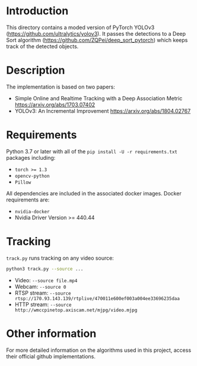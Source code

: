 # Introduction

This directory contains a moded version of PyTorch YOLOv3 (https://github.com/ultralytics/yolov3). It passes the detections to a Deep Sort algorithm (https://github.com/ZQPei/deep_sort_pytorch) which keeps track of the detected objects.

# Description

The implementation is based on two papers:

- Simple Online and Realtime Tracking with a Deep Association Metric
https://arxiv.org/abs/1703.07402
- YOLOv3: An Incremental Improvement
https://arxiv.org/abs/1804.02767

# Requirements

Python 3.7 or later with all of the `pip install -U -r requirements.txt` packages including:
- `torch >= 1.3`
- `opencv-python`
- `Pillow`

All dependencies are included in the associated docker images. Docker requirements are: 
- `nvidia-docker`
- Nvidia Driver Version >= 440.44

# Tracking

`track.py` runs tracking on any video source:

```bash
python3 track.py --source ...
```

- Video:  `--source file.mp4`
- Webcam:  `--source 0`
- RTSP stream:  `--source rtsp://170.93.143.139/rtplive/470011e600ef003a004ee33696235daa`
- HTTP stream:  `--source http://wmccpinetop.axiscam.net/mjpg/video.mjpg`

# Other information

For more detailed information on the algorithms used in this project, access their official github implementations.

